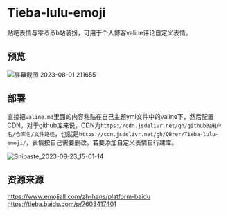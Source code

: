 # Tieba-lulu-emoji
贴吧表情与雫るるb站装扮，可用于个人博客valine评论自定义表情。
## 预览
![屏幕截图 2023-08-01 211655](https://github.com/QBrer/Tieba-lulu-emoji/assets/94448088/5f955963-4e37-4e04-ba90-5fc5698bfcd8)
## 部署
直接把`valine.md`里面的内容粘贴在自己主题yml文件中的valine下，然后配置CDN，对于github库来说，CDN为`https://cdn.jsdelivr.net/gh/github的用户名/仓库名/文件路径`，也就是`https://cdn.jsdelivr.net/gh/QBrer/Tieba-lulu-emoji/`，表情按自己需要删改，若要添加自定义表情自行建库。

![Snipaste_2023-08-23_15-01-14](https://github.com/QBrer/Tieba-lulu-emoji/assets/94448088/f625668a-f2aa-4499-9bf8-a58edf930e5c)
## 资源来源
https://www.emojiall.com/zh-hans/platform-baidu
https://tieba.baidu.com/p/7603417401
